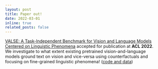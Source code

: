 ```yaml
---
layout: post
title: Paper out!
date: 2022-03-01
inline: true
related_posts: false
---
```


[VALSE: A Task-Independent Benchmark for Vision and Language Models Centered on Linguistic Phenomena](https://aclanthology.org/2022.acl-long.567/) accepted for publication at **ACL 2022**. We investigate to what extent existing pretrained vision-and-language models ground text on vision and vice-versa using counterfactuals and focusing on fine-grained linguistic phenomena! ([code and data](https://github.com/Heidelberg-NLP/VALSE))

